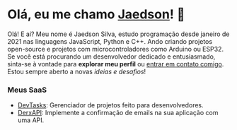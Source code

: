 # Olá, eu me chamo [Jaedson](https://www.linkedin.com/in/jaedsonpys/)! 👋

Olá! E aí? Meu nome é Jaedson Silva, estudo programação desde janeiro de 2021 nas linguagens JavaScript, Python e C++. Ando criando projetos open-source e projetos com microcontroladores como Arduino ou ESP32. Se você está procurando um desenvolvedor dedicado e entusiasmado, sinta-se à vontade para **explorar meu perfil** ou [entrar em contato comigo](mailto:jaedson.dev@proton.me). Estou sempre aberto a novas _ideias e desafios_!

### Meus SaaS

- [DevTasks](https://devtasks.com.br): Gerenciador de projetos feito para desenvolvedores.
- [DerxAPI](https://derxapi.com): Implemente a confirmação de emails na sua aplicação com uma API.
